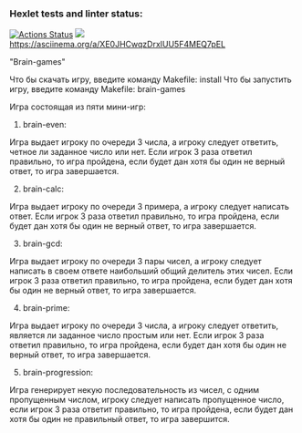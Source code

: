 ### Hexlet tests and linter status:
[![Actions Status](https://github.com/Knyazev782/python-project-49/actions/workflows/hexlet-check.yml/badge.svg)](https://github.com/Knyazev782/python-project-49/actions)
<a href="https://codeclimate.com/github/Knyazev782/python-project-49/maintainability"><img src="https://api.codeclimate.com/v1/badges/909adb8a135cf161ad1e/maintainability" /></a>
https://asciinema.org/a/XE0JHCwqzDrxIUU5F4MEQ7pEL

"Brain-games"

Что бы скачать игру, введите команду Makefile: install
Что бы запустить игру, введите команду Makefile: brain-games

Игра состоящая из пяти мини-игр:
1. brain-even:

Игра выдает игроку по очереди 3 числа,
а игроку следует ответить, четное ли заданное число или нет.
Если игрок 3 раза ответил правильно, то игра пройдена,
если будет дан хотя бы один не верный ответ, то игра завершается.

2. brain-calc:

Игра выдает игроку по очереди 3 примера, а игроку следует написать ответ.
Если игрок 3 раза ответил правильно, то игра пройдена,
если будет дан хотя бы один не верный ответ, то игра завершается.

3. brain-gcd:

Игра выдает игроку по очереди 3 пары чисел,
а игроку следует написать в своем ответе наибольший общий делитель этих чисел.
Если игрок 3 раза ответил правильно, то игра пройдена,
если будет дан хотя бы один не верный ответ, то игра завершается.

4. brain-prime:

Игра выдает игроку по очереди 3 числа,
а игроку следует ответить, является ли заданное число простым или нет.
Если игрок 3 раза ответил правильно, то игра пройдена,
если будет дан хотя бы один не верный ответ, то игра завершается.

5. brain-progression:

Игра генерирует некую последовательность из чисел, с одним пропущенным числом,
игроку следует написать пропущенное число, если игрок 3 раза ответит правильно, 
то игра пройдена, если будет дан хотя бы один не правильный ответ, то игра завершится.
